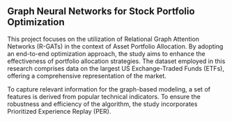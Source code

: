 ## Graph Neural Networks for Stock Portfolio Optimization

This project focuses on the utilization of Relational Graph Attention Networks (R-GATs) in the context of Asset Portfolio Allocation. By adopting an end-to-end optimization approach, the study aims to enhance the effectiveness of portfolio allocation strategies. The dataset employed in this research comprises data on the largest US Exchange-Traded Funds (ETFs), offering a comprehensive representation of the market.

To capture relevant information for the graph-based modeling, a set of features is derived from popular technical indicators. To ensure the robustness and efficiency of the algorithm, the study incorporates Prioritized Experience Replay (PER). 
